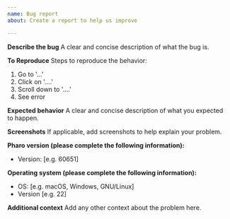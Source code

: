 ```yaml
---
name: Bug report
about: Create a report to help us improve

---
```


**Describe the bug**
A clear and concise description of what the bug is.

**To Reproduce**
Steps to reproduce the behavior:
1. Go to '...'
2. Click on '....'
3. Scroll down to '....'
4. See error

**Expected behavior**
A clear and concise description of what you expected to happen.

**Screenshots**
If applicable, add screenshots to help explain your problem.

**Pharo version (please complete the following information):**
 - Version: [e.g. 60651]

**Operating system (please complete the following information):**
 - OS: [e.g. macOS, Windows, GNU/Linux]
 - Version [e.g. 22]

**Additional context**
Add any other context about the problem here.
